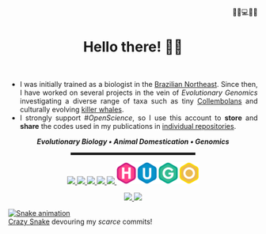 <div align="right"> 🔬🧬💻🧠🔭 </div>

<h1 align="center"> Hello there! 👋🤓 </h1>
<br/ >

<div align="justify"> 

* I was initially trained as a biologist in the [Brazilian Northeast](https://en.wikipedia.org/wiki/Northeast_Region,_Brazil). Since then, I have worked on several projects in the vein of _Evolutionary Genomics_ investigating a diverse range of taxa such as tiny [Collembolans](https://onlinelibrary.wiley.com/doi/abs/10.1111/zsc.12377) and culturally evolving [killer whales](https://onlinelibrary.wiley.com/doi/abs/10.1111/mec.15099).  
* I strongly support #_OpenScience_, so I use this account to **store** and **share** the codes used in my publications in [individual repositories](https://github.com/g-pacheco?tab=repositories).

 </div>
<div align="center">
<div align="center"><b><i>Evolutionary Biology • Animal Domestication • Genomics</b></i></div>
<hr width="50%" style="height:5px;">

<a href="https://git-scm.com/"><img src="https://github.com/g-pacheco/g-pacheco/blob/main/Profile--GitHubAuxiliaryFiles/GitLogo.png" align="leth" width="40" />
<a href="https://github.com/"><img src="https://github.com/g-pacheco/g-pacheco/blob/main/Profile--GitHubAuxiliaryFiles/GitHubLogo.png" align="leth" width="40" />
<a href="https://www.rstudio.com/"><img src="https://github.com/g-pacheco/g-pacheco/blob/main/Profile--GitHubAuxiliaryFiles/RStudioLogo.png" align="leth" width="40" />
<a href="https://tidyverse.tidyverse.org"><img src="https://github.com/g-pacheco/g-pacheco/blob/main/Profile--GitHubAuxiliaryFiles/tidyverseLogo.png" align="leth" width="40" />
<a href="https://ggplot2.tidyverse.org/"><img src="https://github.com/g-pacheco/g-pacheco/blob/main/Profile--GitHubAuxiliaryFiles/ggplot2Logo.png" align="leth" width="40" />
<a href="https://gohugo.io/"><img src="https://github.com/g-pacheco/g-pacheco/blob/main/Profile--GitHubAuxiliaryFiles/HUGOLogo.png" align="leth" height="45.5" />

<img height="180em" src="https://github-readme-stats.vercel.app/api?username=sbbe-oficial&bg_color=00000000&text_color=B869AC&icon_color=EDEDED&title_color=EDEDED&hide_border=false&disable_animations=false&show_icons=true&include_all_commits=true" />
<img height="180em" src="https://github-readme-stats.vercel.app/api/top-langs/?username=sbbe-oficial&layout=compact&langs_count=10&bg_color=00000000&text_color=B869AC&title_color=EDEDED&hide_border=false&disable_animations=false&show_icons=true" />
</p>
 </div>

![Snake animation](https://github.com/sbbe-oficial/sbbe-oficial/blob/output/github-contribution-grid-snake.svg)  
[Crazy Snake](https://github.com/Platane/snk) devouring my _scarce_ commits!
